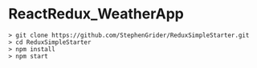 # ReactRedux_WeatherApp


```
> git clone https://github.com/StephenGrider/ReduxSimpleStarter.git
> cd ReduxSimpleStarter
> npm install
> npm start
```
